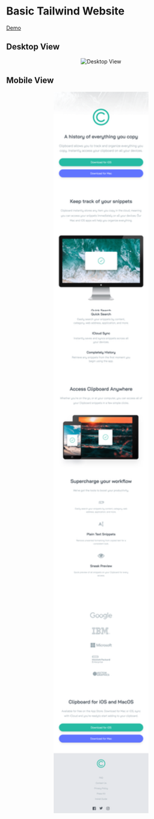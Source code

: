 # Basic Tailwind Website

[Demo](https://full-tw-website.netlify.app/)

## Desktop View
<p align="center">
  <img src="images/basic_website_starter.png" alt="Desktop View" width="60%">
</p>

## Mobile View
<p align="center">
  <img src="images/basic_mobile_starter.png" alt="Mobile View" width="50%">
  </p>